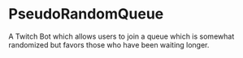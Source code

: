 # PseudoRandomQueue
A Twitch Bot which allows users to join a queue which is somewhat randomized but favors those who have been waiting longer.

